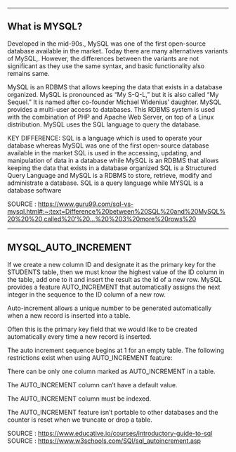 ---------------------------------------------------------------------------------------------------------------------------------------------------------------------------------
What is MYSQL?
---------------------------------------------------------------------------------------------------------------------------------------------------------------------------------

Developed in the mid-90s., MySQL was one of the first open-source database available in the market. Today there are many alternatives variants of MySQL,. However, the differences between the variants are not significant as they use the same syntax, and basic functionality also remains same.

MySQL is an RDBMS that allows keeping the data that exists in a database organized. MySQL is pronounced as “My S-Q-L,” but it is also called “My Sequel.” It is named after co-founder Michael Widenius’ daughter. MySQL provides a multi-user access to databases. This RDBMS system is used with the combination of PHP and Apache Web Server, on top of a Linux distribution. MySQL uses the SQL language to query the database.

KEY DIFFERENCE:
SQL is a language which is used to operate your database whereas MySQL was one of the first open-source database available in the market
SQL is used in the accessing, updating, and manipulation of data in a database while MySQL is an RDBMS that allows keeping the data that exists in a database organized
SQL is a Structured Query Language and MySQL is a RDBMS to store, retrieve, modify and administrate a database.
SQL is a query language while MYSQL is a database software


SOURCE : https://www.guru99.com/sql-vs-mysql.html#:~:text=Difference%20between%20SQL%20and%20MySQL%20%20%20,called%20‘%20...%20%203%20more%20rows%20

---------------------------------------------------------------------------------------------------------------------------------------------------------------------------------
MYSQL_AUTO_INCREMENT
---------------------------------------------------------------------------------------------------------------------------------------------------------------------------------

If we create a new column ID and designate it as the primary key for the STUDENTS table, then we must know the highest value of the ID column in the table, add one to it and insert the result as the Id of a new row. MySQL provides a feature AUTO_INCREMENT that automatically assigns the next integer in the sequence to the ID column of a new row.

Auto-increment allows a unique number to be generated automatically when a new record is inserted into a table.

Often this is the primary key field that we would like to be created automatically every time a new record is inserted.

The auto increment sequence begins at 1 for an empty table. The following restrictions exist when using AUTO_INCREMENT feature:

There can be only one column marked as AUTO_INCREMENT in a table.

The AUTO_INCREMENT column can’t have a default value.

The AUTO_INCREMENT column must be indexed.

The AUTO_INCREMENT feature isn’t portable to other databases and the counter is reset when we truncate or drop a table.

SOURCE : https://www.educative.io/courses/introductory-guide-to-sql
SOURCE : https://www.w3schools.com/SQl/sql_autoincrement.asp
